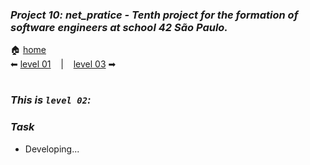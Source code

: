 ### _Project 10: net_pratice - Tenth project for the formation of software engineers at school 42 São Paulo._

🏠 [home](https://github.com/Vinicius-Santoro/42-formation-lvl2-10.net_pratice)<br>
⬅ [level 01](https://github.com/Vinicius-Santoro/42-formation-lvl2-10.net_pratice/blob/main/readmes/level01.md) &nbsp;&nbsp;&nbsp;|&nbsp;&nbsp;&nbsp; [level 03](https://github.com/Vinicius-Santoro/42-formation-lvl2-10.net_pratice/blob/main/readmes/level03.md) ➡
<h1></h1>

### _This is `level 02`:_

### _Task_
- Developing...

